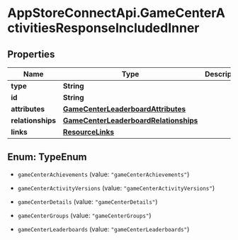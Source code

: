 # AppStoreConnectApi.GameCenterActivitiesResponseIncludedInner

## Properties

Name | Type | Description | Notes
------------ | ------------- | ------------- | -------------
**type** | **String** |  | 
**id** | **String** |  | 
**attributes** | [**GameCenterLeaderboardAttributes**](GameCenterLeaderboardAttributes.md) |  | [optional] 
**relationships** | [**GameCenterLeaderboardRelationships**](GameCenterLeaderboardRelationships.md) |  | [optional] 
**links** | [**ResourceLinks**](ResourceLinks.md) |  | [optional] 



## Enum: TypeEnum


* `gameCenterAchievements` (value: `"gameCenterAchievements"`)

* `gameCenterActivityVersions` (value: `"gameCenterActivityVersions"`)

* `gameCenterDetails` (value: `"gameCenterDetails"`)

* `gameCenterGroups` (value: `"gameCenterGroups"`)

* `gameCenterLeaderboards` (value: `"gameCenterLeaderboards"`)




